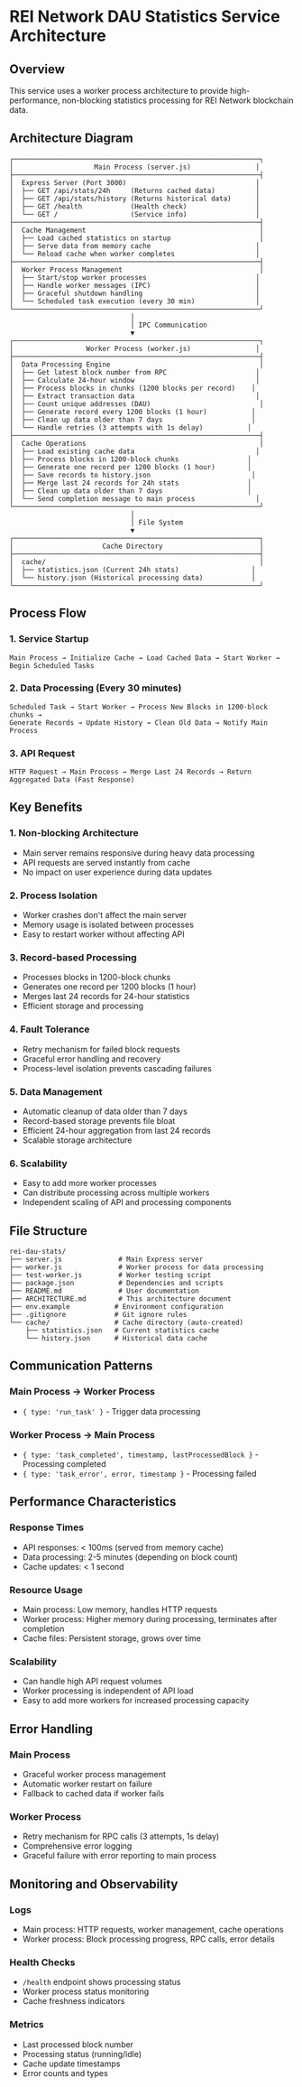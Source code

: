 # REI Network DAU Statistics Service Architecture

## Overview

This service uses a worker process architecture to provide high-performance, non-blocking statistics processing for REI Network blockchain data.

## Architecture Diagram

```
┌─────────────────────────────────────────────────────────────┐
│                    Main Process (server.js)                │
├─────────────────────────────────────────────────────────────┤
│  Express Server (Port 3000)                                │
│  ├── GET /api/stats/24h     (Returns cached data)          │
│  ├── GET /api/stats/history (Returns historical data)      │
│  ├── GET /health            (Health check)                 │
│  └── GET /                  (Service info)                 │
├─────────────────────────────────────────────────────────────┤
│  Cache Management                                           │
│  ├── Load cached statistics on startup                      │
│  ├── Serve data from memory cache                          │
│  └── Reload cache when worker completes                    │
├─────────────────────────────────────────────────────────────┤
│  Worker Process Management                                  │
│  ├── Start/stop worker processes                           │
│  ├── Handle worker messages (IPC)                          │
│  ├── Graceful shutdown handling                            │
│  └── Scheduled task execution (every 30 min)               │
└─────────────────────────────────────────────────────────────┘
                              │
                              │ IPC Communication
                              ▼
┌─────────────────────────────────────────────────────────────┐
│                  Worker Process (worker.js)                │
├─────────────────────────────────────────────────────────────┤
│  Data Processing Engine                                     │
│  ├── Get latest block number from RPC                      │
│  ├── Calculate 24-hour window                              │
│  ├── Process blocks in chunks (1200 blocks per record)    │
│  ├── Extract transaction data                              │
│  ├── Count unique addresses (DAU)                           │
│  ├── Generate record every 1200 blocks (1 hour)           │
│  ├── Clean up data older than 7 days                      │
│  └── Handle retries (3 attempts with 1s delay)           │
├─────────────────────────────────────────────────────────────┤
│  Cache Operations                                           │
│  ├── Load existing cache data                              │
│  ├── Process blocks in 1200-block chunks                 │
│  ├── Generate one record per 1200 blocks (1 hour)        │
│  ├── Save records to history.json                         │
│  ├── Merge last 24 records for 24h stats                 │
│  ├── Clean up data older than 7 days                     │
│  └── Send completion message to main process               │
└─────────────────────────────────────────────────────────────┘
                              │
                              │ File System
                              ▼
┌─────────────────────────────────────────────────────────────┐
│                      Cache Directory                        │
├─────────────────────────────────────────────────────────────┤
│  cache/                                                     │
│  ├── statistics.json (Current 24h stats)                  │
│  └── history.json (Historical processing data)            │
└─────────────────────────────────────────────────────────────┘
```

## Process Flow

### 1. Service Startup

```
Main Process → Initialize Cache → Load Cached Data → Start Worker → Begin Scheduled Tasks
```

### 2. Data Processing (Every 30 minutes)

```
Scheduled Task → Start Worker → Process New Blocks in 1200-block chunks →
Generate Records → Update History → Clean Old Data → Notify Main Process
```

### 3. API Request

```
HTTP Request → Main Process → Merge Last 24 Records → Return Aggregated Data (Fast Response)
```

## Key Benefits

### 1. **Non-blocking Architecture**

- Main server remains responsive during heavy data processing
- API requests are served instantly from cache
- No impact on user experience during data updates

### 2. **Process Isolation**

- Worker crashes don't affect the main server
- Memory usage is isolated between processes
- Easy to restart worker without affecting API

### 3. **Record-based Processing**

- Processes blocks in 1200-block chunks
- Generates one record per 1200 blocks (1 hour)
- Merges last 24 records for 24-hour statistics
- Efficient storage and processing

### 4. **Fault Tolerance**

- Retry mechanism for failed block requests
- Graceful error handling and recovery
- Process-level isolation prevents cascading failures

### 5. **Data Management**

- Automatic cleanup of data older than 7 days
- Record-based storage prevents file bloat
- Efficient 24-hour aggregation from last 24 records
- Scalable storage architecture

### 6. **Scalability**

- Easy to add more worker processes
- Can distribute processing across multiple workers
- Independent scaling of API and processing components

## File Structure

```
rei-dau-stats/
├── server.js              # Main Express server
├── worker.js              # Worker process for data processing
├── test-worker.js         # Worker testing script
├── package.json           # Dependencies and scripts
├── README.md              # User documentation
├── ARCHITECTURE.md        # This architecture document
├── env.example           # Environment configuration
├── .gitignore            # Git ignore rules
└── cache/                # Cache directory (auto-created)
    ├── statistics.json   # Current statistics cache
    └── history.json      # Historical data cache
```

## Communication Patterns

### Main Process → Worker Process

- `{ type: 'run_task' }` - Trigger data processing

### Worker Process → Main Process

- `{ type: 'task_completed', timestamp, lastProcessedBlock }` - Processing completed
- `{ type: 'task_error', error, timestamp }` - Processing failed

## Performance Characteristics

### Response Times

- API responses: < 100ms (served from memory cache)
- Data processing: 2-5 minutes (depending on block count)
- Cache updates: < 1 second

### Resource Usage

- Main process: Low memory, handles HTTP requests
- Worker process: Higher memory during processing, terminates after completion
- Cache files: Persistent storage, grows over time

### Scalability

- Can handle high API request volumes
- Worker processing is independent of API load
- Easy to add more workers for increased processing capacity

## Error Handling

### Main Process

- Graceful worker process management
- Automatic worker restart on failure
- Fallback to cached data if worker fails

### Worker Process

- Retry mechanism for RPC calls (3 attempts, 1s delay)
- Comprehensive error logging
- Graceful failure with error reporting to main process

## Monitoring and Observability

### Logs

- Main process: HTTP requests, worker management, cache operations
- Worker process: Block processing progress, RPC calls, error details

### Health Checks

- `/health` endpoint shows processing status
- Worker process status monitoring
- Cache freshness indicators

### Metrics

- Last processed block number
- Processing status (running/idle)
- Cache update timestamps
- Error counts and types
